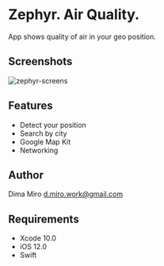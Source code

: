# Zephyr. Air Quality.
App shows quality of air in your geo position.
## Screenshots
![zephyr-screens](https://user-images.githubusercontent.com/15017363/52905578-6bd41b00-323c-11e9-9545-7629e3d5afca.png)
## Features
* Detect your position
* Search by city
* Google Map Kit
* Networking

## Author
Dima Miro [d.miro.work@gmail.com](mailto:d.miro.work@gmail.com)

## Requirements
* Xcode 10.0
* iOS 12.0
* Swift
